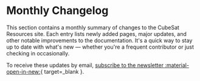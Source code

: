 # Monthly Changelog

This section contains a monthly summary of changes to the CubeSat Resources site. Each entry lists newly added pages, major updates, and other notable improvements to the documentation. It's a quick way to stay up to date with what's new — whether you're a frequent contributor or just checking in occasionally.

To receive these updates by email, [subscribe to the newsletter :material-open-in-new:](https://buttondown.com/buildacubesat#subscribe-form){ target=_blank }.
